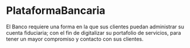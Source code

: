 # PlataformaBancaria
El Banco requiere una forma en la que sus clientes puedan administrar su cuenta fiduciaria; con el fin de digitalizar su portafolio de servicios, para tener un mayor compromiso y contacto con sus clientes.
